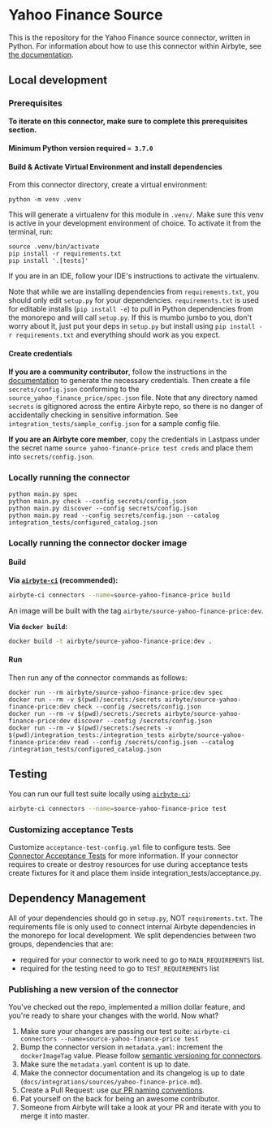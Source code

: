 # Yahoo Finance Source

This is the repository for the Yahoo Finance source connector, written in Python. For information
about how to use this connector within Airbyte, see
[the documentation](https://docs.airbyte.io/integrations/sources/yahoo-finance-price).

## Local development

### Prerequisites

**To iterate on this connector, make sure to complete this prerequisites section.**

#### Minimum Python version required `= 3.7.0`

#### Build & Activate Virtual Environment and install dependencies

From this connector directory, create a virtual environment:

```
python -m venv .venv
```

This will generate a virtualenv for this module in `.venv/`. Make sure this venv is active in your
development environment of choice. To activate it from the terminal, run:

```
source .venv/bin/activate
pip install -r requirements.txt
pip install '.[tests]'
```

If you are in an IDE, follow your IDE's instructions to activate the virtualenv.

Note that while we are installing dependencies from `requirements.txt`, you should only edit
`setup.py` for your dependencies. `requirements.txt` is used for editable installs
(`pip install -e`) to pull in Python dependencies from the monorepo and will call `setup.py`. If
this is mumbo jumbo to you, don't worry about it, just put your deps in `setup.py` but install using
`pip install -r requirements.txt` and everything should work as you expect.

#### Create credentials

**If you are a community contributor**, follow the instructions in the
[documentation](https://docs.airbyte.io/integrations/sources/yahoo-finance-price) to generate the
necessary credentials. Then create a file `secrets/config.json` conforming to the
`source_yahoo_finance_price/spec.json` file. Note that any directory named `secrets` is gitignored
across the entire Airbyte repo, so there is no danger of accidentally checking in sensitive
information. See `integration_tests/sample_config.json` for a sample config file.

**If you are an Airbyte core member**, copy the credentials in Lastpass under the secret name
`source yahoo-finance-price test creds` and place them into `secrets/config.json`.

### Locally running the connector

```
python main.py spec
python main.py check --config secrets/config.json
python main.py discover --config secrets/config.json
python main.py read --config secrets/config.json --catalog integration_tests/configured_catalog.json
```

### Locally running the connector docker image

#### Build

**Via
[`airbyte-ci`](https://github.com/airbytehq/airbyte/blob/master/airbyte-ci/connectors/pipelines/README.md)
(recommended):**

```bash
airbyte-ci connectors --name=source-yahoo-finance-price build
```

An image will be built with the tag `airbyte/source-yahoo-finance-price:dev`.

**Via `docker build`:**

```bash
docker build -t airbyte/source-yahoo-finance-price:dev .
```

#### Run

Then run any of the connector commands as follows:

```
docker run --rm airbyte/source-yahoo-finance-price:dev spec
docker run --rm -v $(pwd)/secrets:/secrets airbyte/source-yahoo-finance-price:dev check --config /secrets/config.json
docker run --rm -v $(pwd)/secrets:/secrets airbyte/source-yahoo-finance-price:dev discover --config /secrets/config.json
docker run --rm -v $(pwd)/secrets:/secrets -v $(pwd)/integration_tests:/integration_tests airbyte/source-yahoo-finance-price:dev read --config /secrets/config.json --catalog /integration_tests/configured_catalog.json
```

## Testing

You can run our full test suite locally using
[`airbyte-ci`](https://github.com/airbytehq/airbyte/blob/master/airbyte-ci/connectors/pipelines/README.md):

```bash
airbyte-ci connectors --name=source-yahoo-finance-price test
```

### Customizing acceptance Tests

Customize `acceptance-test-config.yml` file to configure tests. See
[Connector Acceptance Tests](https://docs.airbyte.com/connector-development/testing-connectors/connector-acceptance-tests-reference)
for more information. If your connector requires to create or destroy resources for use during
acceptance tests create fixtures for it and place them inside integration_tests/acceptance.py.

## Dependency Management

All of your dependencies should go in `setup.py`, NOT `requirements.txt`. The requirements file is
only used to connect internal Airbyte dependencies in the monorepo for local development. We split
dependencies between two groups, dependencies that are:

- required for your connector to work need to go to `MAIN_REQUIREMENTS` list.
- required for the testing need to go to `TEST_REQUIREMENTS` list

### Publishing a new version of the connector

You've checked out the repo, implemented a million dollar feature, and you're ready to share your
changes with the world. Now what?

1. Make sure your changes are passing our test suite:
   `airbyte-ci connectors --name=source-yahoo-finance-price test`
2. Bump the connector version in `metadata.yaml`: increment the `dockerImageTag` value. Please
   follow
   [semantic versioning for connectors](https://docs.airbyte.com/contributing-to-airbyte/resources/pull-requests-handbook/#semantic-versioning-for-connectors).
3. Make sure the `metadata.yaml` content is up to date.
4. Make the connector documentation and its changelog is up to date
   (`docs/integrations/sources/yahoo-finance-price.md`).
5. Create a Pull Request: use
   [our PR naming conventions](https://docs.airbyte.com/contributing-to-airbyte/resources/pull-requests-handbook/#pull-request-title-convention).
6. Pat yourself on the back for being an awesome contributor.
7. Someone from Airbyte will take a look at your PR and iterate with you to merge it into master.
